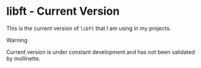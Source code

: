 # libft - Current Version

This is the current version of `libft` that I am using in my projects.
> [!WARNING]
> Current version is under constant development and has not been validated by mollinette.

